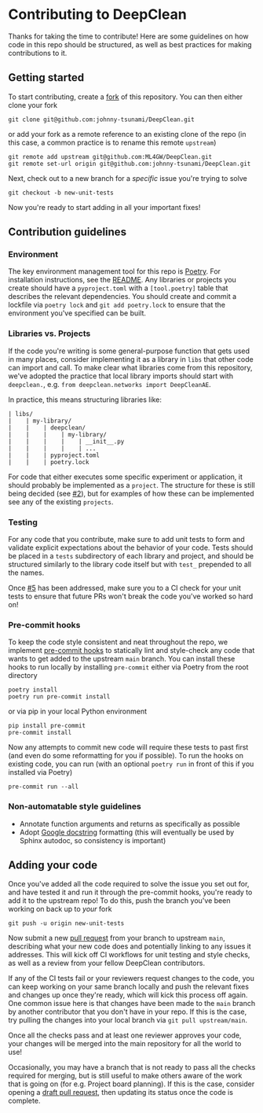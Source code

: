 # Contributing to DeepClean

Thanks for taking the time to contribute! Here are some guidelines on how code in this repo should be structured, as well as best practices for making contributions to it.

## Getting started
To start contributing, create a [fork](https://docs.github.com/en/get-started/quickstart/fork-a-repo) of this repository. You can then either clone your fork

```console
git clone git@github.com:johnny-tsunami/DeepClean.git
```

or add your fork as a remote reference to an existing clone of the repo (in this case, a common practice is to rename this remote `upstream`)

```console
git remote add upstream git@github.com:ML4GW/DeepClean.git
git remote set-url origin git@github.com:johnny-tsunami/DeepClean.git
```

Next, check out to a new branch for a _specific_ issue you're trying to solve
```console
git checkout -b new-unit-tests
```

Now you're ready to start adding in all your important fixes!

## Contribution guidelines
### Environment
The key environment management tool for this repo is [Poetry](https://python-poetry.org/). For installation instructions, see the [README](./README.md). Any libraries or projects you create should have a `pyproject.toml` with a `[tool.poetry]` table that describes the relevant dependencies. You should create and commit a lockfile via `poetry lock` and `git add poetry.lock` to ensure that the environment you've specified can be built.

### Libraries vs. Projects
If the code you're writing is some general-purpose function that gets used in many places, consider implementing it as a library in `libs` that other code can import and call. To make clear what libraries come from this repository, we've adopted the practice that local library imports should start with `deepclean.`, e.g. `from deepclean.networks import DeepCleanAE`.

In practice, this means structuring libraries like:
```
| libs/
|    | my-library/
|    |    | deepclean/
|    |    |    | my-library/
|    |    |    |    | __init__.py
|    |    |    |    | ...
|    |    | pyproject.toml
|    |    | poetry.lock
```

For code that either executes some specific experiment or application, it should probably be implemented as a `project`. The structure for these is still being decided (see [#2](/../../issues/2)), but for examples of how these can be implemented see any of the existing `projects`.

### Testing
For any code that you contribute, make sure to add unit tests to form and validate explicit expectations about the behavior of your code. Tests should be placed in a `tests` subdirectory of each library and project, and should be structured similarly to the library code itself but with `test_` prepended to all the names.

Once [#5](/../../issues/5) has been addressed, make sure you to a CI check for your unit tests to ensure that future PRs won't break the code you've worked so hard on!

### Pre-commit hooks
To keep the code style consistent and neat throughout the repo, we implement [pre-commit hooks](https://pre-commit.com/) to statically lint and style-check any code that wants to get added to the upstream `main` branch. You can install these hooks to run locally by installing `pre-commit` either via Poetry from the root directory
```console
poetry install
poetry run pre-commit install
```

or via pip in your local Python environment
```console
pip install pre-commit
pre-commit install
```

Now any attempts to commit new code will require these tests to past first (and even do some reformatting for you if possible). To run the hooks on existing code, you can run (with an optional `poetry run` in front of this if you installed via Poetry)
```console
pre-commit run --all
```

### Non-automatable style guidelines
- Annotate function arguments and returns as specifically as possible
- Adopt [Google docstring](https://google.github.io/styleguide/pyguide.html#38-comments-and-docstrings) formatting (this will eventually be used by Sphinx autodoc, so consistency is important)

## Adding your code
Once you've added all the code required to solve the issue you set out for, and have tested it and run it through the pre-commit hooks, you're ready to add it to the upstream repo! To do this, push the branch you've been working on back up to _your_ fork

```console
git push -u origin new-unit-tests
```

Now submit a new [pull request](https://docs.github.com/en/pull-requests/collaborating-with-pull-requests/proposing-changes-to-your-work-with-pull-requests/about-pull-requests) from your branch to upstream `main`, describing what your new code does and potentially linking to any issues it addresses. This will kick off CI workflows for unit testing and style checks, as well as a review from your fellow DeepClean contributors.

If any of the CI tests fail or your reviewers request changes to the code, you can keep working on your same branch locally and push the relevant fixes and changes up once they're ready, which will kick this process off again. One common issue here is that changes have been made to the `main` branch by another contributor that you don't have in your repo. If this is the case, try pulling the changes into your local branch via `git pull upstream/main`.

Once all the checks pass and at least one reviewer approves your code, your changes will be merged into the main repository for all the world to use!

Occasionally, you may have a branch that is not ready to pass all the checks required for merging, but is still useful to make others aware of the work that is going on (for e.g. Project board planning). If this is the case, consider opening a [draft pull request](https://github.blog/2019-02-14-introducing-draft-pull-requests/), then updating its status once the code is complete.
